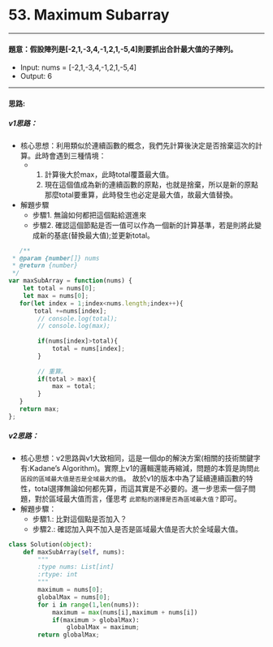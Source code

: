 # 53. Maximum Subarray
---
#### 題意：假設陣列是[-2,1,-3,4,-1,2,1,-5,4]則要抓出合計最大值的子陣列。
* Input: nums = [-2,1,-3,4,-1,2,1,-5,4]
* Output: 6
---
#### 思路:
##### v1思路：
   - 核心思想：利用類似於連續函數的概念，我們先計算後決定是否捨棄這次的計算。此時會遇到三種情境：
     - 1. 計算後大於max，此時total覆蓋最大值。
       2. 現在這個值成為新的連續函數的原點，也就是捨棄，所以是新的原點那麼total要重算，此時發生也必定是最大值，故最大值替換。
   - 解題步驟
     - 步驟1. 無論如何都把這個點給選進來
     - 步驟2. 確認這個節點是否一值可以作為一個新的計算基準，若是則將此變成新的基底(替換最大值);並更新total。
``` javascript
   /**
 * @param {number[]} nums
 * @return {number}
 */
var maxSubArray = function(nums) {
    let total = nums[0];
    let max = nums[0];
   for(let index = 1;index<nums.length;index++){
       total +=nums[index];
        // console.log(total);
        // console.log(max);
       
        if(nums[index]>total){
            total = nums[index];
        }
        
        // 重算。
        if(total > max){
            max = total;
        }
   } 
   return max;
};
```
##### v2思路：
  - 核心思想：v2思路與v1大致相同，這是一個dp的解決方案(相關的技術關鍵字有:Kadane’s Algorithm)。實際上v1的邏輯還能再縮減，問題的本質是詢問`此區段的區域最大值是否是全域最大的值`。
    故於v1的版本中為了延續連續函數的特性，total選擇無論如何都先算，而這其實是不必要的。進一步思索一個子問題，對於區域最大值而言，僅思考
`此節點的選擇是否為區域最大值？`即可。
  - 解題步驟：
    - 步驟1.: 比對這個點是否加入？
    - 步驟2.: 確認加入與不加入是否是區域最大值是否大於全域最大值。  
``` python
class Solution(object):
    def maxSubArray(self, nums):
        """
        :type nums: List[int]
        :rtype: int
        """
        maximum = nums[0];
        globalMax = nums[0];
        for i in range(1,len(nums)):
            maximum = max(nums[i],maximum + nums[i])
            if(maximum > globalMax):
                globalMax = maximum;
        return globalMax;
```
